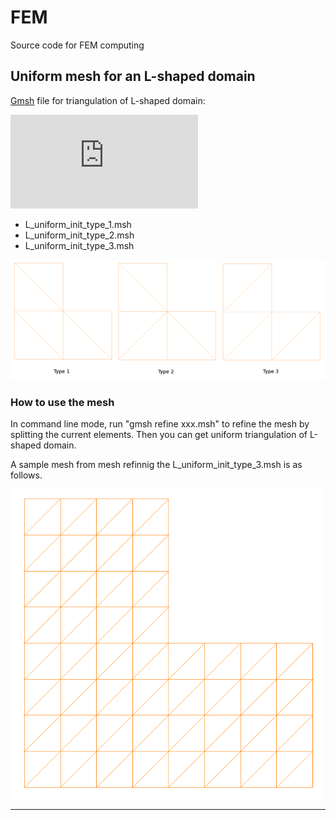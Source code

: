# FEM
Source code for FEM computing


<h2>Uniform mesh for an L-shaped domain</h2>
<a href="http://gmsh.info/">Gmsh</a> file for  triangulation of L-shaped domain: 

![equation](http://www.sciweavers.org/tex2img.php?eq=%280%2C2%29%5Ctimes+%280%2C2%29%5Csetminus+%5B1%2C2%5D%5Ctimes+%5B1%2C2%5D&bc=White&fc=Black&im=png&fs=12&ff=arev)

<ul>
<li> L_uniform_init_type_1.msh
<li> L_uniform_init_type_2.msh
<li> L_uniform_init_type_3.msh
</ul>

<img src="https://github.com/xfliu/FEM/blob/master/sample_of_initial_mesh.png">

<h3>How to use the mesh</h3>

In command line mode, run "gmsh refine xxx.msh" to refine the mesh by splitting the current elements. Then you can get
uniform triangulation of L-shaped domain.

A sample mesh from mesh refinnig the L_uniform_init_type_3.msh is as follows.

<img src="https://github.com/xfliu/FEM/blob/master/L_uniform_init_type_3_dense_mesh.png" width="500px">


<hr>
